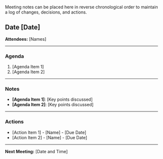Meeting notes can be placed here in reverse chronological order to maintain a log of changes, decisions, and actions.

## Date [Date]
**Attendees:** [Names]

---

### Agenda
1. [Agenda Item 1]
2. [Agenda Item 2]

---

### Notes
- **[Agenda Item 1]**: [Key points discussed]
- **[Agenda Item 2]**: [Key points discussed]

---

### Actions
- [Action Item 1] - [Name] - [Due Date]
- [Action Item 2] - [Name] - [Due Date]

---

**Next Meeting:** [Date and Time]
